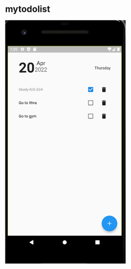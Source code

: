 # mytodolist

![alt text](https://github.com/0ss/flutter-simplest-todolist/blob/main/assets/screen.png?raw=true)

